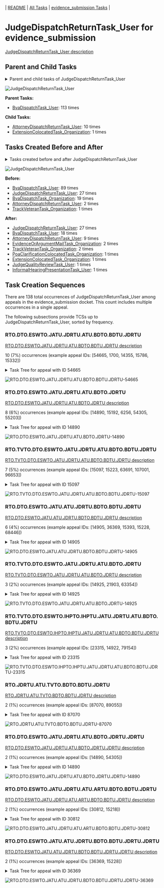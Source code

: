 <!-- DO NOT EDIT THIS FILE.  This file is autogenerated. -->
| [README](../README.md) | [All Tasks](../alltasks.md) | [evidence_submission Tasks](tasklist.md) |

# JudgeDispatchReturnTask_User for evidence_submission

[JudgeDispatchReturnTask_User description](../descr/JudgeDispatchReturnTask_User.md)

## Parent and Child Tasks

<details><summary markdown='span'>Parent and child tasks of JudgeDispatchReturnTask_User
</summary>

```
digraph G {
rankdir=LR;
node [shape=box]
"JudgeDispatchReturnTask_User" -> "AttorneyDispatchReturnTask_User" [label=10]
"JudgeDispatchReturnTask_User" -> "ExtensionColocatedTask_Organization" [label=1]
"BvaDispatchTask_User" -> "JudgeDispatchReturnTask_User" [label=113]
}
```
</details>

![JudgeDispatchReturnTask_User](dot/JudgeDispatchReturnTask_User-parentchild.dot.png)

**Parent Tasks:**

   * [BvaDispatchTask_User](BvaDispatchTask_User.md): 113 times

**Child Tasks:**

   * [AttorneyDispatchReturnTask_User](AttorneyDispatchReturnTask_User.md): 10 times
   * [ExtensionColocatedTask_Organization](ExtensionColocatedTask_Organization.md): 1 times

## Tasks Created Before and After

<details><summary markdown='span'>Tasks created before and after JudgeDispatchReturnTask_User</summary>

```
digraph G {
rankdir=LR;

"JudgeDispatchReturnTask_User" -> "JudgeDispatchReturnTask_User" [label=27]
"JudgeDispatchReturnTask_User" -> "BvaDispatchTask_User" [label=18]
"JudgeDispatchReturnTask_User" -> "AttorneyDispatchReturnTask_User" [label=9]
"JudgeDispatchReturnTask_User" -> "TrackVeteranTask_Organization" [label=2]
"JudgeDispatchReturnTask_User" -> "EvidenceOrArgumentMailTask_Organization" [label=2]
"JudgeDispatchReturnTask_User" -> "PoaClarificationColocatedTask_Organization" [label=1]
"JudgeDispatchReturnTask_User" -> "JudgeQualityReviewTask_User" [label=1]
"JudgeDispatchReturnTask_User" -> "InformalHearingPresentationTask_User" [label=1]
"JudgeDispatchReturnTask_User" -> "ExtensionColocatedTask_Organization" [label=1]
"BvaDispatchTask_User" -> "JudgeDispatchReturnTask_User" [label=89]
"JudgeDispatchReturnTask_User" -> "JudgeDispatchReturnTask_User" [label=27]
"BvaDispatchTask_Organization" -> "JudgeDispatchReturnTask_User" [label=19]
"AttorneyDispatchReturnTask_User" -> "JudgeDispatchReturnTask_User" [label=2]
"TrackVeteranTask_Organization" -> "JudgeDispatchReturnTask_User" [label=1]
}
```
</details>

![JudgeDispatchReturnTask_User](dot/JudgeDispatchReturnTask_User.dot.png)

**Before:**

   * [BvaDispatchTask_User](BvaDispatchTask_User.md): 89 times
   * [JudgeDispatchReturnTask_User](JudgeDispatchReturnTask_User.md): 27 times
   * [BvaDispatchTask_Organization](BvaDispatchTask_Organization.md): 19 times
   * [AttorneyDispatchReturnTask_User](AttorneyDispatchReturnTask_User.md): 2 times
   * [TrackVeteranTask_Organization](TrackVeteranTask_Organization.md): 1 times

**After:**

   * [JudgeDispatchReturnTask_User](JudgeDispatchReturnTask_User.md): 27 times
   * [BvaDispatchTask_User](BvaDispatchTask_User.md): 18 times
   * [AttorneyDispatchReturnTask_User](AttorneyDispatchReturnTask_User.md): 9 times
   * [EvidenceOrArgumentMailTask_Organization](EvidenceOrArgumentMailTask_Organization.md): 2 times
   * [TrackVeteranTask_Organization](TrackVeteranTask_Organization.md): 2 times
   * [PoaClarificationColocatedTask_Organization](PoaClarificationColocatedTask_Organization.md): 1 times
   * [ExtensionColocatedTask_Organization](ExtensionColocatedTask_Organization.md): 1 times
   * [JudgeQualityReviewTask_User](JudgeQualityReviewTask_User.md): 1 times
   * [InformalHearingPresentationTask_User](InformalHearingPresentationTask_User.md): 1 times

## Task Creation Sequences

There are 138 total occurrences of JudgeDispatchReturnTask_User among appeals in the evidence_submission docket.  This count includes multiple occurrences in a single appeal.

The following subsections provide TCSs up to JudgeDispatchReturnTask_User, sorted by frequency.

### RTO.DTO.ESWTO.JATU.JDRTU.ATU.BDTO.BDTU.JDRTU

[RTO.DTO.ESWTO.JATU.JDRTU.ATU.BDTO.BDTU.JDRTU description](../descr/RTO.DTO.ESWTO.JATU.JDRTU.ATU.BDTO.BDTU.JDRTU.md)

10 (7%) occurrences (example appeal IDs: [54665, 1700, 14355, 15786, 15332])

<details><summary markdown='span'>Task Tree for appeal with ID 54665</summary>

```
@startuml
skinparam {
  ObjectBorderColor #555
  ObjectBorderThickness 0
  ObjectFontStyle bold
  ObjectFontSize 14
  ObjectAttributeFontColor #333
  ObjectAttributeFontSize 12
}
  object 0.RootTask #8dd3c7 {
Organization
}
  object 1.DistributionTask #ffffb3 {
Organization
}
  object 2.EvidenceSubmissionWindowTask #fccde5 {
Organization
}
  object 3.JudgeAssignTask #ccebc5 {
User
}
  object 4.JudgeDecisionReviewTask #d9d9d9 {
User
}
  object 5.AttorneyTask #bc80bd {
User
}
  object 6.BvaDispatchTask #b3de69 {
Organization
}
  object 7.BvaDispatchTask #b3de69 {
User
}
  object 8.JudgeDispatchReturnTask #ffffb3 {
User  <back:white>    </back>
}
0.RootTask -- 1.DistributionTask
1.DistributionTask -- 2.EvidenceSubmissionWindowTask
0.RootTask -- 3.JudgeAssignTask
0.RootTask -- 4.JudgeDecisionReviewTask
4.JudgeDecisionReviewTask -- 5.AttorneyTask
0.RootTask -- 6.BvaDispatchTask
6.BvaDispatchTask -- 7.BvaDispatchTask
7.BvaDispatchTask -- 8.JudgeDispatchReturnTask
@enduml
```
</details>

![RTO.DTO.ESWTO.JATU.JDRTU.ATU.BDTO.BDTU.JDRTU-54665](uml/RTO.DTO.ESWTO.JATU.JDRTU.ATU.BDTO.BDTU.JDRTU-54665.png)

### RTO.DTO.ESWTO.JATU.JDRTU.ATU.BDTO.JDRTU

[RTO.DTO.ESWTO.JATU.JDRTU.ATU.BDTO.JDRTU description](../descr/RTO.DTO.ESWTO.JATU.JDRTU.ATU.BDTO.JDRTU.md)

8 (6%) occurrences (example appeal IDs: [14890, 15192, 6256, 54305, 55203])

<details><summary markdown='span'>Task Tree for appeal with ID 14890</summary>

```
@startuml
skinparam {
  ObjectBorderColor #555
  ObjectBorderThickness 0
  ObjectFontStyle bold
  ObjectFontSize 14
  ObjectAttributeFontColor #333
  ObjectAttributeFontSize 12
}
  object 0.RootTask #8dd3c7 {
Organization
}
  object 1.DistributionTask #ffffb3 {
Organization
}
  object 2.EvidenceSubmissionWindowTask #fccde5 {
Organization
}
  object 3.JudgeAssignTask #ccebc5 {
User
}
  object 4.JudgeDecisionReviewTask #d9d9d9 {
User
}
  object 5.AttorneyTask #bc80bd {
User
}
  object 6.BvaDispatchTask #b3de69 {
Organization
}
  object 7.BvaDispatchTask #b3de69 {
User
}
  object 8.BvaDispatchTask #b3de69 {
User
}
  object 9.JudgeDispatchReturnTask #ffffb3 {
User  <back:white>    </back>
}
  object 10.JudgeDispatchReturnTask #ffffb3 {
User  <back:white>    </back>
}
  object 11.JudgeDispatchReturnTask #ffffb3 {
User  <back:white>    </back>
}
  object 12.BvaDispatchTask #b3de69 {
User
}
0.RootTask -- 1.DistributionTask
1.DistributionTask -- 2.EvidenceSubmissionWindowTask
0.RootTask -- 3.JudgeAssignTask
0.RootTask -- 4.JudgeDecisionReviewTask
4.JudgeDecisionReviewTask -- 5.AttorneyTask
0.RootTask -- 6.BvaDispatchTask
6.BvaDispatchTask -- 7.BvaDispatchTask
6.BvaDispatchTask -- 8.BvaDispatchTask
8.BvaDispatchTask -- 9.JudgeDispatchReturnTask
8.BvaDispatchTask -- 10.JudgeDispatchReturnTask
8.BvaDispatchTask -- 11.JudgeDispatchReturnTask
6.BvaDispatchTask -- 12.BvaDispatchTask
@enduml
```
</details>

![RTO.DTO.ESWTO.JATU.JDRTU.ATU.BDTO.JDRTU-14890](uml/RTO.DTO.ESWTO.JATU.JDRTU.ATU.BDTO.JDRTU-14890.png)

### RTO.TVTO.DTO.ESWTO.JATU.JDRTU.ATU.BDTO.BDTU.JDRTU

[RTO.TVTO.DTO.ESWTO.JATU.JDRTU.ATU.BDTO.BDTU.JDRTU description](../descr/RTO.TVTO.DTO.ESWTO.JATU.JDRTU.ATU.BDTO.BDTU.JDRTU.md)

7 (5%) occurrences (example appeal IDs: [15097, 15223, 63691, 107001, 96653])

<details><summary markdown='span'>Task Tree for appeal with ID 15097</summary>

```
@startuml
skinparam {
  ObjectBorderColor #555
  ObjectBorderThickness 0
  ObjectFontStyle bold
  ObjectFontSize 14
  ObjectAttributeFontColor #333
  ObjectAttributeFontSize 12
}
  object 0.RootTask #8dd3c7 {
Organization
}
  object 1.TrackVeteranTask #bebada {
Organization
}
  object 2.DistributionTask #ffffb3 {
Organization
}
  object 3.EvidenceSubmissionWindowTask #fccde5 {
Organization
}
  object 4.JudgeAssignTask #ccebc5 {
User
}
  object 5.JudgeAssignTask #ccebc5 {
User
}
  object 6.JudgeDecisionReviewTask #d9d9d9 {
User
}
  object 7.AttorneyTask #bc80bd {
User
}
  object 8.BvaDispatchTask #b3de69 {
Organization
}
  object 9.BvaDispatchTask #b3de69 {
User
}
  object 10.BvaDispatchTask #b3de69 {
User
}
  object 11.JudgeDispatchReturnTask #ffffb3 {
User  <back:white>    </back>
}
0.RootTask -- 1.TrackVeteranTask
0.RootTask -- 2.DistributionTask
2.DistributionTask -- 3.EvidenceSubmissionWindowTask
0.RootTask -- 4.JudgeAssignTask
0.RootTask -- 5.JudgeAssignTask
0.RootTask -- 6.JudgeDecisionReviewTask
6.JudgeDecisionReviewTask -- 7.AttorneyTask
0.RootTask -- 8.BvaDispatchTask
8.BvaDispatchTask -- 9.BvaDispatchTask
8.BvaDispatchTask -- 10.BvaDispatchTask
10.BvaDispatchTask -- 11.JudgeDispatchReturnTask
@enduml
```
</details>

![RTO.TVTO.DTO.ESWTO.JATU.JDRTU.ATU.BDTO.BDTU.JDRTU-15097](uml/RTO.TVTO.DTO.ESWTO.JATU.JDRTU.ATU.BDTO.BDTU.JDRTU-15097.png)

### RTO.DTO.ESWTO.JATU.ATU.JDRTU.BDTO.BDTU.JDRTU

[RTO.DTO.ESWTO.JATU.ATU.JDRTU.BDTO.BDTU.JDRTU description](../descr/RTO.DTO.ESWTO.JATU.ATU.JDRTU.BDTO.BDTU.JDRTU.md)

6 (4%) occurrences (example appeal IDs: [14905, 36369, 15393, 15228, 68446])

<details><summary markdown='span'>Task Tree for appeal with ID 14905</summary>

```
@startuml
skinparam {
  ObjectBorderColor #555
  ObjectBorderThickness 0
  ObjectFontStyle bold
  ObjectFontSize 14
  ObjectAttributeFontColor #333
  ObjectAttributeFontSize 12
}
  object 0.RootTask #8dd3c7 {
Organization
}
  object 1.DistributionTask #ffffb3 {
Organization
}
  object 2.EvidenceSubmissionWindowTask #fccde5 {
Organization
}
  object 3.JudgeAssignTask #ccebc5 {
User
}
  object 4.JudgeDecisionReviewTask #d9d9d9 {
User
}
  object 5.AttorneyTask #bc80bd {
User
}
  object 6.JudgeDecisionReviewTask #d9d9d9 {
User
}
  object 7.JudgeDecisionReviewTask #d9d9d9 {
User
}
  object 8.BvaDispatchTask #b3de69 {
Organization
}
  object 9.BvaDispatchTask #b3de69 {
User
}
  object 10.JudgeDispatchReturnTask #ffffb3 {
User  <back:white>    </back>
}
0.RootTask -- 1.DistributionTask
1.DistributionTask -- 2.EvidenceSubmissionWindowTask
0.RootTask -- 3.JudgeAssignTask
0.RootTask -- 4.JudgeDecisionReviewTask
7.JudgeDecisionReviewTask -- 5.AttorneyTask
0.RootTask -- 6.JudgeDecisionReviewTask
0.RootTask -- 7.JudgeDecisionReviewTask
0.RootTask -- 8.BvaDispatchTask
8.BvaDispatchTask -- 9.BvaDispatchTask
9.BvaDispatchTask -- 10.JudgeDispatchReturnTask
@enduml
```
</details>

![RTO.DTO.ESWTO.JATU.ATU.JDRTU.BDTO.BDTU.JDRTU-14905](uml/RTO.DTO.ESWTO.JATU.ATU.JDRTU.BDTO.BDTU.JDRTU-14905.png)

### RTO.TVTO.DTO.ESWTO.JATU.JDRTU.ATU.BDTO.JDRTU

[RTO.TVTO.DTO.ESWTO.JATU.JDRTU.ATU.BDTO.JDRTU description](../descr/RTO.TVTO.DTO.ESWTO.JATU.JDRTU.ATU.BDTO.JDRTU.md)

3 (2%) occurrences (example appeal IDs: [14925, 21903, 63354])

<details><summary markdown='span'>Task Tree for appeal with ID 14925</summary>

```
@startuml
skinparam {
  ObjectBorderColor #555
  ObjectBorderThickness 0
  ObjectFontStyle bold
  ObjectFontSize 14
  ObjectAttributeFontColor #333
  ObjectAttributeFontSize 12
}
  object 0.RootTask #8dd3c7 {
Organization
}
  object 1.TrackVeteranTask #bebada {
Organization
}
  object 2.DistributionTask #ffffb3 {
Organization
}
  object 3.EvidenceSubmissionWindowTask #fccde5 {
Organization
}
  object 4.JudgeAssignTask #ccebc5 {
User
}
  object 5.JudgeDecisionReviewTask #d9d9d9 {
User
}
  object 6.AttorneyTask #bc80bd {
User
}
  object 7.BvaDispatchTask #b3de69 {
Organization
}
  object 8.BvaDispatchTask #b3de69 {
User
}
  object 9.JudgeDispatchReturnTask #ffffb3 {
User  <back:white>    </back>
}
  object 10.BvaDispatchTask #b3de69 {
User
}
0.RootTask -- 1.TrackVeteranTask
0.RootTask -- 2.DistributionTask
2.DistributionTask -- 3.EvidenceSubmissionWindowTask
0.RootTask -- 4.JudgeAssignTask
0.RootTask -- 5.JudgeDecisionReviewTask
5.JudgeDecisionReviewTask -- 6.AttorneyTask
0.RootTask -- 7.BvaDispatchTask
7.BvaDispatchTask -- 8.BvaDispatchTask
8.BvaDispatchTask -- 9.JudgeDispatchReturnTask
7.BvaDispatchTask -- 10.BvaDispatchTask
@enduml
```
</details>

![RTO.TVTO.DTO.ESWTO.JATU.JDRTU.ATU.BDTO.JDRTU-14925](uml/RTO.TVTO.DTO.ESWTO.JATU.JDRTU.ATU.BDTO.JDRTU-14925.png)

### RTO.TVTO.DTO.ESWTO.IHPTO.IHPTU.JATU.JDRTU.ATU.BDTO.BDTU.JDRTU

[RTO.TVTO.DTO.ESWTO.IHPTO.IHPTU.JATU.JDRTU.ATU.BDTO.BDTU.JDRTU description](../descr/RTO.TVTO.DTO.ESWTO.IHPTO.IHPTU.JATU.JDRTU.ATU.BDTO.BDTU.JDRTU.md)

3 (2%) occurrences (example appeal IDs: [23315, 14922, 79154])

<details><summary markdown='span'>Task Tree for appeal with ID 23315</summary>

```
@startuml
skinparam {
  ObjectBorderColor #555
  ObjectBorderThickness 0
  ObjectFontStyle bold
  ObjectFontSize 14
  ObjectAttributeFontColor #333
  ObjectAttributeFontSize 12
}
  object 0.RootTask #8dd3c7 {
Organization
}
  object 1.TrackVeteranTask #bebada {
Organization
}
  object 2.DistributionTask #ffffb3 {
Organization
}
  object 3.EvidenceSubmissionWindowTask #fccde5 {
Organization
}
  object 4.InformalHearingPresentationTask #fdb462 {
Organization
}
  object 5.InformalHearingPresentationTask #fdb462 {
User
}
  object 6.InformalHearingPresentationTask #fdb462 {
User
}
  object 7.JudgeAssignTask #ccebc5 {
User
}
  object 8.JudgeDecisionReviewTask #d9d9d9 {
User
}
  object 9.AttorneyTask #bc80bd {
User
}
  object 10.BvaDispatchTask #b3de69 {
Organization
}
  object 11.BvaDispatchTask #b3de69 {
User
}
  object 12.JudgeDispatchReturnTask #ffffb3 {
User  <back:white>    </back>
}
  object 13.JudgeDispatchReturnTask #ffffb3 {
User  <back:white>    </back>
}
0.RootTask -- 1.TrackVeteranTask
0.RootTask -- 2.DistributionTask
2.DistributionTask -- 3.EvidenceSubmissionWindowTask
2.DistributionTask -- 4.InformalHearingPresentationTask
4.InformalHearingPresentationTask -- 5.InformalHearingPresentationTask
4.InformalHearingPresentationTask -- 6.InformalHearingPresentationTask
0.RootTask -- 7.JudgeAssignTask
0.RootTask -- 8.JudgeDecisionReviewTask
8.JudgeDecisionReviewTask -- 9.AttorneyTask
0.RootTask -- 10.BvaDispatchTask
10.BvaDispatchTask -- 11.BvaDispatchTask
11.BvaDispatchTask -- 12.JudgeDispatchReturnTask
11.BvaDispatchTask -- 13.JudgeDispatchReturnTask
@enduml
```
</details>

![RTO.TVTO.DTO.ESWTO.IHPTO.IHPTU.JATU.JDRTU.ATU.BDTO.BDTU.JDRTU-23315](uml/RTO.TVTO.DTO.ESWTO.IHPTO.IHPTU.JATU.JDRTU.ATU.BDTO.BDTU.JDRTU-23315.png)

### RTO.JDRTU.ATU.TVTO.BDTO.BDTU.JDRTU

[RTO.JDRTU.ATU.TVTO.BDTO.BDTU.JDRTU description](../descr/RTO.JDRTU.ATU.TVTO.BDTO.BDTU.JDRTU.md)

2 (1%) occurrences (example appeal IDs: [87070, 89055])

<details><summary markdown='span'>Task Tree for appeal with ID 87070</summary>

```
@startuml
skinparam {
  ObjectBorderColor #555
  ObjectBorderThickness 0
  ObjectFontStyle bold
  ObjectFontSize 14
  ObjectAttributeFontColor #333
  ObjectAttributeFontSize 12
}
  object 0.RootTask #8dd3c7 {
Organization
}
  object 1.JudgeDecisionReviewTask #d9d9d9 {
User
}
  object 2.AttorneyTask #bc80bd {
User
}
  object 3.TrackVeteranTask #bebada {
Organization
}
  object 4.InformalHearingPresentationTask #fdb462 {
Organization
}
  object 5.BvaDispatchTask #b3de69 {
Organization
}
  object 6.BvaDispatchTask #b3de69 {
User
}
  object 7.JudgeDispatchReturnTask #ffffb3 {
User  <back:white>    </back>
}
0.RootTask -- 1.JudgeDecisionReviewTask
1.JudgeDecisionReviewTask -- 2.AttorneyTask
0.RootTask -- 3.TrackVeteranTask
0.RootTask -- 4.InformalHearingPresentationTask
0.RootTask -- 5.BvaDispatchTask
5.BvaDispatchTask -- 6.BvaDispatchTask
6.BvaDispatchTask -- 7.JudgeDispatchReturnTask
@enduml
```
</details>

![RTO.JDRTU.ATU.TVTO.BDTO.BDTU.JDRTU-87070](uml/RTO.JDRTU.ATU.TVTO.BDTO.BDTU.JDRTU-87070.png)

### RTO.DTO.ESWTO.JATU.JDRTU.ATU.BDTO.JDRTU.JDRTU

[RTO.DTO.ESWTO.JATU.JDRTU.ATU.BDTO.JDRTU.JDRTU description](../descr/RTO.DTO.ESWTO.JATU.JDRTU.ATU.BDTO.JDRTU.JDRTU.md)

2 (1%) occurrences (example appeal IDs: [14890, 54305])

<details><summary markdown='span'>Task Tree for appeal with ID 14890</summary>

```
@startuml
skinparam {
  ObjectBorderColor #555
  ObjectBorderThickness 0
  ObjectFontStyle bold
  ObjectFontSize 14
  ObjectAttributeFontColor #333
  ObjectAttributeFontSize 12
}
  object 0.RootTask #8dd3c7 {
Organization
}
  object 1.DistributionTask #ffffb3 {
Organization
}
  object 2.EvidenceSubmissionWindowTask #fccde5 {
Organization
}
  object 3.JudgeAssignTask #ccebc5 {
User
}
  object 4.JudgeDecisionReviewTask #d9d9d9 {
User
}
  object 5.AttorneyTask #bc80bd {
User
}
  object 6.BvaDispatchTask #b3de69 {
Organization
}
  object 7.BvaDispatchTask #b3de69 {
User
}
  object 8.BvaDispatchTask #b3de69 {
User
}
  object 9.JudgeDispatchReturnTask #ffffb3 {
User  <back:white>    </back>
}
  object 10.JudgeDispatchReturnTask #ffffb3 {
User  <back:white>    </back>
}
  object 11.JudgeDispatchReturnTask #ffffb3 {
User  <back:white>    </back>
}
  object 12.BvaDispatchTask #b3de69 {
User
}
0.RootTask -- 1.DistributionTask
1.DistributionTask -- 2.EvidenceSubmissionWindowTask
0.RootTask -- 3.JudgeAssignTask
0.RootTask -- 4.JudgeDecisionReviewTask
4.JudgeDecisionReviewTask -- 5.AttorneyTask
0.RootTask -- 6.BvaDispatchTask
6.BvaDispatchTask -- 7.BvaDispatchTask
6.BvaDispatchTask -- 8.BvaDispatchTask
8.BvaDispatchTask -- 9.JudgeDispatchReturnTask
8.BvaDispatchTask -- 10.JudgeDispatchReturnTask
8.BvaDispatchTask -- 11.JudgeDispatchReturnTask
6.BvaDispatchTask -- 12.BvaDispatchTask
@enduml
```
</details>

![RTO.DTO.ESWTO.JATU.JDRTU.ATU.BDTO.JDRTU.JDRTU-14890](uml/RTO.DTO.ESWTO.JATU.JDRTU.ATU.BDTO.JDRTU.JDRTU-14890.png)

### RTO.DTO.ESWTO.JATU.JDRTU.ATU.ARTU.BDTO.BDTU.JDRTU

[RTO.DTO.ESWTO.JATU.JDRTU.ATU.ARTU.BDTO.BDTU.JDRTU description](../descr/RTO.DTO.ESWTO.JATU.JDRTU.ATU.ARTU.BDTO.BDTU.JDRTU.md)

2 (1%) occurrences (example appeal IDs: [30812, 15218])

<details><summary markdown='span'>Task Tree for appeal with ID 30812</summary>

```
@startuml
skinparam {
  ObjectBorderColor #555
  ObjectBorderThickness 0
  ObjectFontStyle bold
  ObjectFontSize 14
  ObjectAttributeFontColor #333
  ObjectAttributeFontSize 12
}
  object 0.RootTask #8dd3c7 {
Organization
}
  object 1.DistributionTask #ffffb3 {
Organization
}
  object 2.EvidenceSubmissionWindowTask #fccde5 {
Organization
}
  object 3.JudgeAssignTask #ccebc5 {
User
}
  object 4.JudgeAssignTask #ccebc5 {
User
}
  object 5.JudgeAssignTask #ccebc5 {
User
}
  object 6.JudgeAssignTask #ccebc5 {
User
}
  object 7.JudgeDecisionReviewTask #d9d9d9 {
User
}
  object 8.AttorneyTask #bc80bd {
User
}
  object 9.AttorneyRewriteTask #b3de69 {
User
}
  object 10.BvaDispatchTask #b3de69 {
Organization
}
  object 11.BvaDispatchTask #b3de69 {
User
}
  object 12.BvaDispatchTask #b3de69 {
User
}
  object 13.JudgeDispatchReturnTask #ffffb3 {
User  <back:white>    </back>
}
0.RootTask -- 1.DistributionTask
1.DistributionTask -- 2.EvidenceSubmissionWindowTask
0.RootTask -- 3.JudgeAssignTask
0.RootTask -- 4.JudgeAssignTask
0.RootTask -- 5.JudgeAssignTask
0.RootTask -- 6.JudgeAssignTask
0.RootTask -- 7.JudgeDecisionReviewTask
7.JudgeDecisionReviewTask -- 8.AttorneyTask
7.JudgeDecisionReviewTask -- 9.AttorneyRewriteTask
0.RootTask -- 10.BvaDispatchTask
10.BvaDispatchTask -- 11.BvaDispatchTask
10.BvaDispatchTask -- 12.BvaDispatchTask
12.BvaDispatchTask -- 13.JudgeDispatchReturnTask
@enduml
```
</details>

![RTO.DTO.ESWTO.JATU.JDRTU.ATU.ARTU.BDTO.BDTU.JDRTU-30812](uml/RTO.DTO.ESWTO.JATU.JDRTU.ATU.ARTU.BDTO.BDTU.JDRTU-30812.png)

### RTO.DTO.ESWTO.JATU.ATU.JDRTU.BDTO.BDTU.JDRTU.JDRTU

[RTO.DTO.ESWTO.JATU.ATU.JDRTU.BDTO.BDTU.JDRTU.JDRTU description](../descr/RTO.DTO.ESWTO.JATU.ATU.JDRTU.BDTO.BDTU.JDRTU.JDRTU.md)

2 (1%) occurrences (example appeal IDs: [36369, 15228])

<details><summary markdown='span'>Task Tree for appeal with ID 36369</summary>

```
@startuml
skinparam {
  ObjectBorderColor #555
  ObjectBorderThickness 0
  ObjectFontStyle bold
  ObjectFontSize 14
  ObjectAttributeFontColor #333
  ObjectAttributeFontSize 12
}
  object 0.RootTask #8dd3c7 {
Organization
}
  object 1.DistributionTask #ffffb3 {
Organization
}
  object 2.EvidenceSubmissionWindowTask #fccde5 {
Organization
}
  object 3.JudgeAssignTask #ccebc5 {
User
}
  object 4.JudgeDecisionReviewTask #d9d9d9 {
User
}
  object 5.AttorneyTask #bc80bd {
User
}
  object 6.JudgeDecisionReviewTask #d9d9d9 {
User
}
  object 7.JudgeDecisionReviewTask #d9d9d9 {
User
}
  object 8.BvaDispatchTask #b3de69 {
Organization
}
  object 9.BvaDispatchTask #b3de69 {
User
}
  object 10.JudgeDispatchReturnTask #ffffb3 {
User  <back:white>    </back>
}
  object 11.JudgeDispatchReturnTask #ffffb3 {
User  <back:white>    </back>
}
  object 12.JudgeDispatchReturnTask #ffffb3 {
User  <back:white>    </back>
}
  object 13.JudgeDispatchReturnTask #ffffb3 {
User  <back:white>    </back>
}
0.RootTask -- 1.DistributionTask
1.DistributionTask -- 2.EvidenceSubmissionWindowTask
0.RootTask -- 3.JudgeAssignTask
0.RootTask -- 4.JudgeDecisionReviewTask
7.JudgeDecisionReviewTask -- 5.AttorneyTask
0.RootTask -- 6.JudgeDecisionReviewTask
0.RootTask -- 7.JudgeDecisionReviewTask
0.RootTask -- 8.BvaDispatchTask
8.BvaDispatchTask -- 9.BvaDispatchTask
9.BvaDispatchTask -- 10.JudgeDispatchReturnTask
9.BvaDispatchTask -- 11.JudgeDispatchReturnTask
9.BvaDispatchTask -- 12.JudgeDispatchReturnTask
9.BvaDispatchTask -- 13.JudgeDispatchReturnTask
@enduml
```
</details>

![RTO.DTO.ESWTO.JATU.ATU.JDRTU.BDTO.BDTU.JDRTU.JDRTU-36369](uml/RTO.DTO.ESWTO.JATU.ATU.JDRTU.BDTO.BDTU.JDRTU.JDRTU-36369.png)

